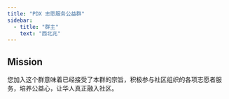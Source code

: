 ```yaml
---
title: "PDX 志愿服务公益群"
sidebar:
  - title: "群主"
    text: "西北兆"
---
```


## Mission
您加入这个群意味着已经接受了本群的宗旨，积极参与社区组织的各项志愿者服务，培养公益心，让华人真正融入社区。
